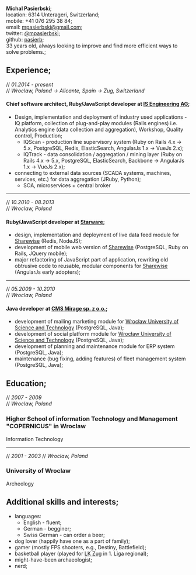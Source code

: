 **Michal Pasierbski**;  
location: 6314 Unterageri, Switzerland;    
mobile: +41 076 295 38 84;  
email: [mpasierbski@gmail.com](mailto:mpasierbski@gmail.com);   
twitter: [@mpasierbski](https://twitter.com/mpasierbski);   
github: [pasierb](https://github.com/pasierb);  
33 years old, always looking to improve and find more efficient ways to solve problems.;

## Experience;

// *01.2014 - present*  
// *Wroclaw, Poland -> Alicante, Spain -> Zug, Switzerland*
#### Chief software architect, Ruby/JavaScript developer at [IS Engineering AG](http://isengineering.com); ###

- Design, implementation and deployment of industry used applications - IQ platform, collection of plug-and-play modules (Rails engines) i.e. Analytics engine (data collection and aggregation), Workshop, Quality control, Production;
  - IQScan - production line supervisory system  (Ruby on Rails 4.x -> 5.x, PostgreSQL, Redis, ElasticSearch, AngularJs 1.x -> VueJs 2.x);
  - IQTrack - data consolidation / aggregation / mining layer  (Ruby on Rails 4.x -> 5.x, PostgreSQL, ElasticSearch, Backbone -> AngularJs 1.x -> VueJs 2.x);
- connecting to external data sources (SCADA systems, machines, services, etc.) for data aggregation (JRuby, Python);
  - SOA, microservices + central broker

***

// *10.2010 - 08.2013*  
// *Wroclaw, Poland*
#### Ruby/JavaScript developer at [Starware](http://www.starware.com.pl/);

- design, implementation and deployment of live data feed module for [Sharewise](https://www.sharewise.com/us/) (Redis, NodeJS);
- development of mobile web version of [Sharewise](https://www.sharewise.com/us/) (PostgreSQL, Ruby on Rails, JQuery mobile);
- major refactoring of JavaScript part of application, rewriting old obtrusive code to reusable, modular components for [Sharewise](https://www.sharewise.com/us/) (AngularJs early adopters);

***

// *05.2009 - 10.2010*  
// *Wroclaw, Poland*
#### Java developer at [CMS Mirage sp. z o.o.](http://www.cmsmirage.pl/);

- development of mailing marketing module for [Wrocław University of Science and Technology](http://pwr.edu.pl/en/) (PostgreSQL, Java);
- development of social platform module for [Wrocław University of Science and Technology](http://pwr.edu.pl/en/) (PostgreSQL, Java);
- development of planning and maintenance module for ERP system (PostgreSQL, Java);
- maintenance (bug fixing, adding features) of fleet management system (PostgreSQL, Java);

## Education;

// *2007 - 2009*  
// *Wroclaw, Poland*
### Higher School of information Technology and Management "COPERNICUS" in Wroclaw
Information Technology

***

// *2001 - 2003*
// *Wroclaw, Poland*
### University of Wroclaw
Archeology

## Additional skills and interests;

- languages:
  - English - fluent;
  - German - begginer;
  - Swiss German - can order a beer;
- dog lover (happily have one as a part of family);
- gamer (mostly FPS shooters, e.g., Destiny, Battlefield);
- basketball player (played for [LK Zug](http://www.lkz-basketball.ch/) in 1. Liga regional);
- might-have-been archaeologist;
- nerd;
